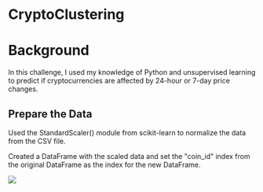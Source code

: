 # CryptoClustering
# Background

In this challenge, I used my knowledge of Python and unsupervised learning to predict if cryptocurrencies are affected by 24-hour or 7-day price changes.

## Prepare the Data

Used the StandardScaler() module from scikit-learn to normalize the data from the CSV file.

Created a DataFrame with the scaled data and set the "coin_id" index from the original DataFrame as the index for the new DataFrame.

![](CryptoClustering/ClusterPNG/Prepared.PNG)
